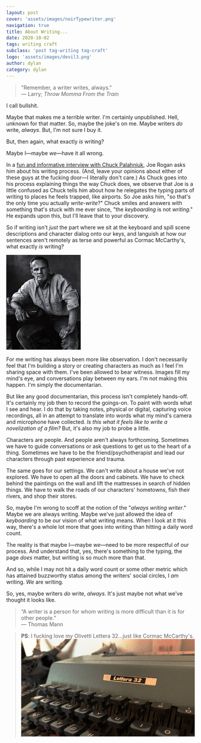 ```yaml
---
layout: post
cover: 'assets/images/noirTypewriter.png'
navigation: true
title: About Writing...
date: 2020-10-02
tags: writing craft
subclass: 'post tag-writing tag-craft' 
logo: 'assets/images/devil3.png'
author: dylan
category: dylan
---
```


> "Remember, a writer writes, always."  
> &mdash; Larry; _Throw Momma From the Train_

I call bullshit.

Maybe that makes me a terrible writer. I'm certainly unpublished. Hell, unknown for that matter. So, maybe the joke's on me. Maybe writers _do_ write, _always_. But, I'm not sure I buy it. 

But, then again, what exactly _is_ writing?

Maybe I&mdash;maybe _we_&mdash;have it all wrong.

In a [fun and informative interview with Chuck Palahniuk](https://www.youtube.com/watch?v=v8ZCX0eywXw), Joe Rogan asks him about his writing process. (And, leave your opinions about either of these guys at the fucking door&mdash;I literally don't care.) As Chuck goes into his process explaining things the way Chuck does, we observe that Joe is a little confused as Chuck tells him about how he relegates the typing parts of writing to places he feels trapped, like airports. So Joe asks him, "so that's the only time you actually _write-write_?" Chuck smiles and answers with something that's stuck with me ever since, "the _keyboarding_ is not _writing_." He expands upon this, but I'll leave that to your discovery.

So if writing isn't _just_ the part where we sit at the keyboard and spill scene descriptions and character dialog onto our keys, and languish at how our sentences aren't remotely as terse and powerful as Cormac McCarthy's, what exactly _is_ writing?

![Cormac McCarthy; objectively the greatest writer of all time...and equally as suave.](assets/images/cormac1.jpg)

For me writing has always been more like observation. I don't necessarily feel that I'm building a story or creating characters as much as I feel I'm sharing space with them. I've been allowed to bear witness. Images fill my mind's eye, and conversations play between my ears. I'm not making this happen. I'm simply the documentarian. 

But like any good documentarian, this process isn't completely hands-off. It's certainly my job then to record the goings-on. To paint with words what I see and hear. I do that by taking notes, physical or digital, capturing voice recordings, all in an attempt to translate into words what my mind's camera and microphone have collected. _Is this what it feels like to write a novelization of a film?_ But, it's also my job to probe a little. 

Characters are people. And people aren't always forthcoming. Sometimes we have to guide conversations or ask questions to get us to the heart of a thing. Sometimes we have to be the friend/psychotherapist and lead our characters through past experience and trauma. 

The same goes for our settings. We can't write about a house we've not explored. We have to open all the doors and cabinets. We have to check behind the paintings on the wall and lift the mattresses in search of hidden things. We have to walk the roads of our characters' hometowns, fish their rivers, and shop their stores.

So, maybe I'm wrong to scoff at the notion of the "_always writing writer_." Maybe we are always writing. Maybe we've just allowed the idea of _keyboarding_ to be our vision of what writing means. When I look at it this way, there's a whole lot more that goes into writing than hitting a daily word count.

The reality is that maybe I&mdash;maybe _we_&mdash;need to be more respectful of our process. And understand that, yes, there's something to the typing, the page _does_ matter, but writing is so much more than that.

And so, while I may not hit a daily word count or some other metric which has attained buzzworthy status among the writers' social circles, I _am_ writing. _We_ are writing.

So, yes, maybe writers _do_ write, _always_. It's just maybe not what we've thought it looks like. 

> “A writer is a person for whom writing is more difficult than it is for other people.”  
> &mdash; Thomas Mann

> **PS**: I fucking love my Olivetti Lettera 32...just like Cormac McCarthy's.  
> ![Olivetti Lettera 32; just like Cormac McCarthy's](assets/images/olivetti.jpg)